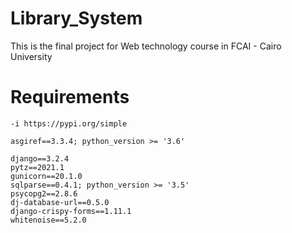 # Library_System
This is the final project for Web technology course in FCAI - Cairo University
# Requirements 
```
-i https://pypi.org/simple

asgiref==3.3.4; python_version >= '3.6'

django==3.2.4
pytz==2021.1
gunicorn==20.1.0
sqlparse==0.4.1; python_version >= '3.5'
psycopg2==2.8.6
dj-database-url==0.5.0
django-crispy-forms==1.11.1
whitenoise==5.2.0
```
